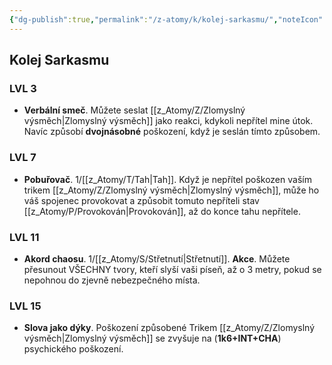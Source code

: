 ```yaml
---
{"dg-publish":true,"permalink":"/z-atomy/k/kolej-sarkasmu/","noteIcon":""}
---
```


## Kolej Sarkasmu
### LVL 3
- **Verbální smeč**. Můžete seslat [[z_Atomy/Z/Zlomyslný výsměch\|Zlomyslný výsměch]] jako reakci, kdykoli nepřítel mine útok. Navíc způsobí **dvojnásobné** poškození, když je seslán tímto způsobem.
### LVL 7
- **Pobuřovač**. 1/[[z_Atomy/T/Tah\|Tah]]. Když je nepřítel poškozen vaším trikem [[z_Atomy/Z/Zlomyslný výsměch\|Zlomyslný výsměch]], může ho váš spojenec provokovat a způsobit tomuto nepříteli stav [[z_Atomy/P/Provokován\|Provokován]], až do konce tahu nepřítele.
### LVL 11
- **Akord chaosu**. 1/[[z_Atomy/S/Střetnutí\|Střetnutí]]. **Akce**. Můžete přesunout VŠECHNY tvory, kteří slyší vaši píseň, až o 3 metry, pokud se nepohnou do zjevně nebezpečného místa.
### LVL 15
- **Slova jako dýky**. Poškození způsobené Trikem [[z_Atomy/Z/Zlomyslný výsměch\|Zlomyslný výsměch]] se zvyšuje na (**1k6+INT+CHA**) psychického poškození.